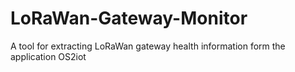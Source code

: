 # LoRaWan-Gateway-Monitor
A tool for extracting LoRaWan gateway health information form the application OS2iot
